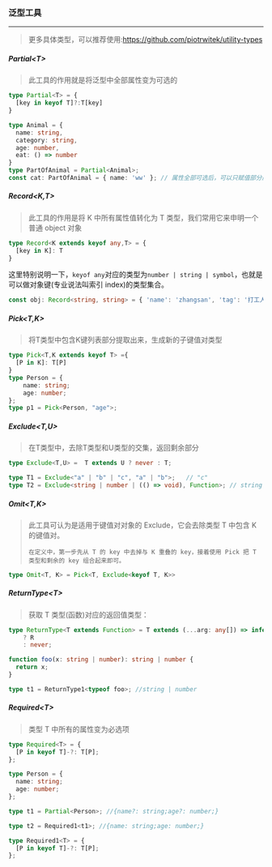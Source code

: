 ### 泛型工具

---

>更多具体类型，可以推荐使用:https://github.com/piotrwitek/utility-types

##### Partial\<T>

>此工具的作用就是将泛型中全部属性变为可选的

```typescript
type Partial<T> = {
  [key in keyof T]?:T[key]
}
```

```typescript
type Animal = {
  name: string,
  category: string,
  age: number,
  eat: () => number
}
type PartOfAnimal = Partial<Animal>;
const cat: PartOfAnimal = { name: 'ww' }; // 属性全部可选后，可以只赋值部分属性了
```

##### Record\<K,T>

>此工具的作用是将 K 中所有属性值转化为 T 类型，我们常用它来申明一个普通 object 对象

```typescript
type Record<K extends keyof any,T> = {
  [key in K]: T
}
```

这里特别说明一下，`keyof any`对应的类型为`number | string | symbol`，也就是可以做对象键(专业说法叫索引 index)的类型集合。

```typescript
const obj: Record<string, string> = { 'name': 'zhangsan', 'tag': '打工人' }
```

##### Pick\<T,K>

>将T类型中包含K键列表部分提取出来，生成新的子键值对类型

```typescript
type Pick<T,K extends keyof T> ={
  [P in K]: T[P]
}
type Person = {
    name: string;
    age: number;
};
type p1 = Pick<Person, "age">; 
```

##### Exclude\<T,U>

>在T类型中，去除T类型和U类型的交集，返回剩余部分

```typescript
type Exclude<T,U> =  T extends U ? never : T;
```

```typescript
type T1 = Exclude<"a" | "b" | "c", "a" | "b">;   // "c"
type T2 = Exclude<string | number | (() => void), Function>; // string | number
```

##### Omit<T,K>

>此工具可认为是适用于键值对对象的 Exclude，它会去除类型 T 中包含 K 的键值对。
>
>`在定义中，第一步先从 T 的 key 中去掉与 K 重叠的 key，接着使用 Pick 把 T 类型和剩余的 key 组合起来即可。`

```typescript
type Omit<T, K> = Pick<T, Exclude<keyof T, K>>
```

##### ReturnType\<T>

>获取 T 类型(函数)对应的返回值类型：

```typescript
type ReturnType<T extends Function> = T extends (...arg: any[]) => infer R
    ? R
    : never;
```

```typescript
function foo(x: string | number): string | number {
  return x;
}

type t1 = ReturnType1<typeof foo>; //string | number
```

##### Required\<T>

>类型 T 中所有的属性变为必选项

```typescript
type Required<T> = {
  [P in keyof T]-?: T[P];
};
```

```typescript
type Person = {
  name: string;
  age: number;
};

type t1 = Partial<Person>; //{name?: string;age?: number;}

type t2 = Required1<t1>; //{name: string;age: number;}

type Required1<T> = {
  [P in keyof T]-?: T[P];
};
```

